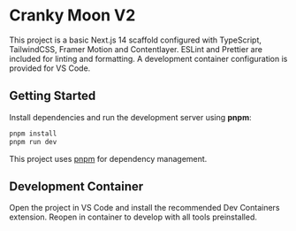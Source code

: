 # Cranky Moon V2

This project is a basic Next.js 14 scaffold configured with TypeScript, TailwindCSS, Framer Motion and Contentlayer. ESLint and Prettier are included for linting and formatting. A development container configuration is provided for VS Code.

## Getting Started

Install dependencies and run the development server using **pnpm**:

```bash
pnpm install
pnpm run dev
```

This project uses [pnpm](https://pnpm.io) for dependency management.

## Development Container

Open the project in VS Code and install the recommended Dev Containers extension. Reopen in container to develop with all tools preinstalled.
